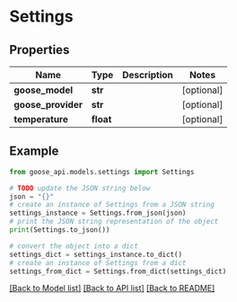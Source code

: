 # Settings


## Properties

Name | Type | Description | Notes
------------ | ------------- | ------------- | -------------
**goose_model** | **str** |  | [optional] 
**goose_provider** | **str** |  | [optional] 
**temperature** | **float** |  | [optional] 

## Example

```python
from goose_api.models.settings import Settings

# TODO update the JSON string below
json = "{}"
# create an instance of Settings from a JSON string
settings_instance = Settings.from_json(json)
# print the JSON string representation of the object
print(Settings.to_json())

# convert the object into a dict
settings_dict = settings_instance.to_dict()
# create an instance of Settings from a dict
settings_from_dict = Settings.from_dict(settings_dict)
```
[[Back to Model list]](../README.md#documentation-for-models) [[Back to API list]](../README.md#documentation-for-api-endpoints) [[Back to README]](../README.md)


